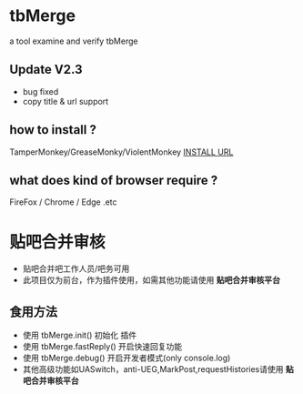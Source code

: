 # tbMerge
a tool examine and verify tbMerge 


## Update V2.3
- bug fixed 
- copy title & url support


## how to install ?
TamperMonkey/GreaseMonky/ViolentMonkey
[INSTALL URL]("https://github.com/52fisher/tbMerge/raw/master/js/tbMerge.user.js")

## what does kind of browser require ?

FireFox / Chrome / Edge .etc


# 贴吧合并审核
- 贴吧合并吧工作人员/吧务可用
- 此项目仅为前台，作为插件使用，如需其他功能请使用 **贴吧合并审核平台**

## 食用方法
- 使用 tbMerge.init() 初始化 插件
- 使用 tbMerge.fastReply() 开启快速回复功能
- 使用 tbMerge.debug() 开启开发者模式(only console.log)
- 其他高级功能如UASwitch，anti-UEG,MarkPost,requestHistories请使用 **贴吧合并审核平台**
